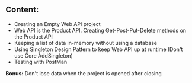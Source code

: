 ## Content:
- Creating an Empty Web API project
- Web API is the Product API. Creating Get-Post-Put-Delete methods on the Product API
- Keeping a list of data in-memory without using a database
- Using Singleton Design Pattern to keep Web API up at runtime (Don't use Core AddSingleton)
- Testing with PostMan

**Bonus:** Don't lose data when the project is opened after closing
